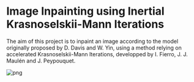# Image Inpainting using Inertial Krasnoselskii-Mann Iterations

The aim of this project is to inpaint an image according to the model originally proposed by D. Davis and W. Yin, using a method relying on accelerated Krasnoselskii-Mann Iterations, developped by I. Fierro, J. J. Maulén and J. Peypouquet. 
    
![png](output_9_0.jpeg)
    